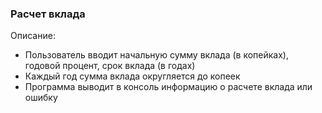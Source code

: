### Расчет вклада
Описание:
* Пользователь вводит начальную сумму вклада (в копейках), годовой процент, срок вклада (в годах)
* Каждый год сумма вклада округляется до копеек
* Программа выводит в консоль информацию о расчете вклада или ошибку
